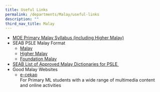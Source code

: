 ```yaml
---
title: Useful Links
permalink: /departments/Malay/useful-links
description: ""
third_nav_title: Malay
---
```


<ul>
<li><a href="https://www.moe.gov.sg/-/media/files/primary/malay-primary-2015.pdf?la=en&amp;hash=3D78EE4296AEA86D7B640415CFC0C36BCF2C391F" target="_blank" rel="noopener">MOE Primary Malay Syllabus (including Higher Malay)</a></li>
<li>
<div>SEAB PSLE Malay Format</div>
<ul>
<li><a href="https://www.seab.gov.sg/docs/default-source/national-examinations/syllabus/psle/2021_psle_subject_info/0006_y21_sy.pdf" target="_blank" rel="noopener">Malay</a></li>
<li><a href="https://www.seab.gov.sg/docs/default-source/national-examinations/syllabus/psle/2021_psle_subject_info/0016_y21_sy.pdf" target="_blank" rel="noopener">Higher Malay</a></li>
<li><a href="https://www.seab.gov.sg/docs/default-source/national-examinations/syllabus/psle/2021_psle_subject_info/0026_y21_sy.pdf" target="_blank" rel="noopener">Foundation Malay</a></li>
</ul>
</li>
<li><a href="https://www.seab.gov.sg/docs/default-source/documents/list_of_dictionaries_for_examination.pdf?sfvrsn=cc8b47b6_4" target="_blank" rel="noopener">SEAB List of Approved Malay Dictionaries for PSLE&nbsp;</a></li>
<li>
<div>Good Malay Websites</div>
<ul>
<li>
<div><a href="https://www.mtl.moe.edu.sg/ecekap/index.html" target="_blank" rel="noopener">e-cekap</a></div>
<div>For Primary ML students with a wide range of multimedia content and online activities</div>
</li>
</ul>
</li>